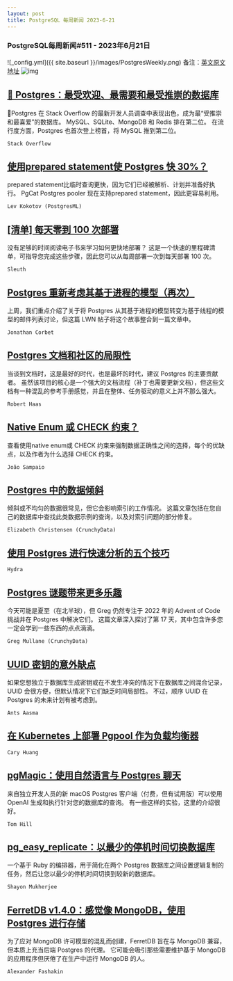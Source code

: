 ```yaml
---
layout: post
title: PostgreSQL 每周新闻 2023-6-21
---
```

### PostgreSQL每周新闻#511 - 2023年6月21日
![_config.yml]({{ site.baseurl }}/images/PostgresWeekly.png)
备注：[英文原文地址](https://postgresweekly.com/issues/511)
![img](https://res.cloudinary.com/cpress/image/upload/c_fill,g_auto,e_trim,w_380,h_100/e_make_transparent/co_white,e_outline:7/dm8pbpm4svdu3ggeoyqk.png)
## [🥇 Postgres：最受欢迎、最需要和最受推崇的数据库](https://postgresweekly.com/link/141281/web)
🥇Postgres 在 Stack Overflow 的最新开发人员调查中表现出色，成为最“受推崇和最喜爱”的数据库。 MySQL、SQLite、MongoDB 和 Redis 排在第二位。 在流行度方面，Postgres 也首次登上榜首，将 MySQL 推到第二位。


`Stack Overflow `
## [使用prepared statement使 Postgres 快 30%？](https://postgresweekly.com/link/141283/web)
prepared statement比临时查询更快，因为它们已经被解析、计划并准备好执行。 PgCat Postgres pooler 现在支持prepared statement，因此更容易利用。


`Lev Kokotov (PostgresML) `
## [[清单] 每天零到 100 次部署](https://postgresweekly.com/link/141280/web)
没有足够的时间阅读电子书来学习如何更快地部署？ 这是一个快速的里程碑清单，可指导您完成这些步骤，因此您可以从每周部署一次到每天部署 100 次。


`Sleuth `
## [Postgres 重新考虑其基于进程的模型（再次）](https://postgresweekly.com/link/141287/web)
上周，我们重点介绍了关于将 Postgres 从其基于进程的模型转变为基于线程的模型的邮件列表讨论，但这篇 LWN 帖子将这个故事整合到一篇文章中。


`Jonathan Corbet `
## [Postgres 文档和社区的局限性](https://postgresweekly.com/link/141294/web)
当谈到文档时，这是最好的时代，也是最坏的时代，建议 Postgres 的主要贡献者。 虽然该项目的核心是一个强大的文档流程（补丁也需要更新文档），但这些文档有一种混乱的参考手册感觉，并且在整体、任务驱动的意义上并不那么强大。


`Robert Haas `
## [Native Enum 或 CHECK 约束？](https://postgresweekly.com/link/141295/web)
查看使用native enum或 CHECK 约束来强制数据正确性之间的选择，每个的优缺点，以及作者为什么选择 CHECK 约束。


`João Sampaio `
## [Postgres 中的数据倾斜](https://postgresweekly.com/link/141296/web)
倾斜或不均匀的数据很常见，但它会影响索引的工作情况。 这篇文章包括在您自己的数据库中查找此类数据示例的查询，以及对索引问题的部分修复。


`Elizabeth Christensen (CrunchyData) `
## [使用 Postgres 进行快速分析的五个技巧](https://postgresweekly.com/link/141298/web)


`Hydra `
## [Postgres 谜题带来更多乐趣](https://postgresweekly.com/link/141297/web)
今天可能是夏至（在北半球），但 Greg 仍然专注于 2022 年的 Advent of Code 挑战并在 Postgres 中解决它们。 这篇文章深入探讨了第 17 天，其中包含许多您一定会学到一些东西的点点滴滴。


`Greg Mullane (CrunchyData) `
## [UUID 密钥的意外缺点](https://postgresweekly.com/link/141299/web)
如果您想独立于数据库生成密钥或在不发生冲突的情况下在数据库之间混合记录，UUID 会很方便，但默认情况下它们缺乏时间局部性。 不过，顺序 UUID 在 Postgres 的未来计划有被考虑到。


`Ants Aasma `
## [在 Kubernetes 上部署 Pgpool 作为负载均衡器](https://postgresweekly.com/link/141300/web)


`Cary Huang`
## [pgMagic：使用自然语言与 Postgres 聊天](https://postgresweekly.com/link/141301/web)
来自独立开发人员的新 macOS Postgres 客户端（付费，但有试用版）可以使用 OpenAI 生成和执行针对您的数据库的查询。 有一些这样的实验，这里的介绍很好。


`Tom Hill `
## [pg_easy_replicate：以最少的停机时间切换数据库](https://postgresweekly.com/link/141302/web)
一个基于 Ruby 的编排器，用于简化在两个 Postgres 数据库之间设置逻辑复制的任务，然后让您以最少的停机时间切换到较新的数据库。


`Shayon Mukherjee `
## [FerretDB v1.4.0：感觉像 MongoDB，使用 Postgres 进行存储](https://postgresweekly.com/link/141303/web)
为了应对 MongoDB 许可模型的混乱而创建，FerretDB 旨在与 MongoDB 兼容，但本质上充当后端 Postgres 的代理。 它可能会吸引那些需要维护基于 MongoDB 的应用程序但厌倦了在生产中运行 MongoDB 的人。


`Alexander Fashakin `

